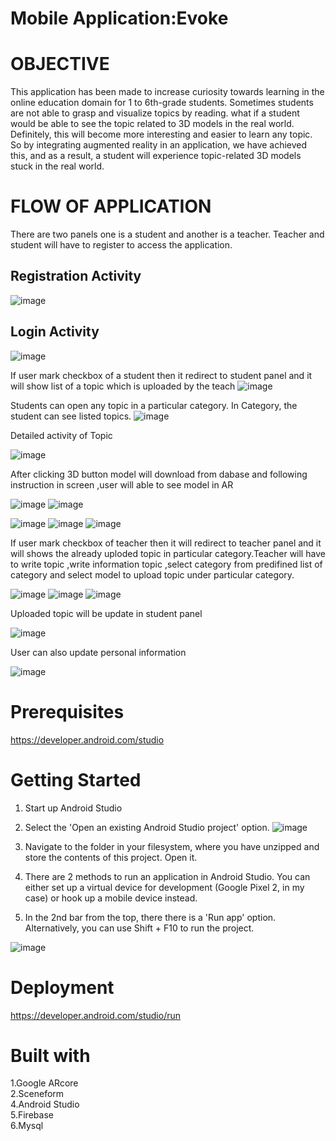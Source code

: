 # Mobile Application:Evoke

# OBJECTIVE
This application has been made to increase curiosity towards learning in the online education domain for 1 to 6th-grade students. Sometimes students are not able to grasp and visualize topics by reading. what if a student would be able to see the topic related to 3D models in the real world. Definitely, this will become more interesting and easier to learn any topic. So by integrating augmented reality in an application, we have achieved this, and as a result, a student will experience topic-related 3D models stuck in the real world.


# FLOW OF APPLICATION
There are two panels one is a student and another is a teacher. Teacher and student will have to register to access the application.


## Registration Activity
![image](https://user-images.githubusercontent.com/61896510/134202984-bf9487b5-e9e5-4f56-a406-309634b3a115.png)


## Login Activity
![image](https://user-images.githubusercontent.com/61896510/134203206-80c125c7-d6ea-445d-bdee-459a5e50c2fd.png)


If user mark checkbox of a student then it redirect to student panel and it will show list of a topic which is uploaded by the teach
![image](https://user-images.githubusercontent.com/61896510/134203456-d9462033-ee2f-410d-9cd5-4075e39e6985.png)


Students can open any topic in a particular category. In Category, the student can see listed topics.
![image](https://user-images.githubusercontent.com/61896510/134204478-6b42d39c-e8e6-4890-8e4d-a78948005ca0.png)

Detailed activity of Topic

![image](https://user-images.githubusercontent.com/61896510/134204552-f07bfdb2-aae6-4b1c-a737-ce060d171eb0.png)


After clicking 3D button model will download from dabase and following instruction in screen ,user will able to see model in AR

![image](https://user-images.githubusercontent.com/61896510/134207610-1487b8c2-016b-4d20-b1fe-84b226d8c583.png)   ![image](https://user-images.githubusercontent.com/61896510/134207738-44437e71-0df7-46d4-b430-827ad695e9cd.png)

![image](https://user-images.githubusercontent.com/61896510/134207790-5ecbd074-948b-499f-9d6a-f44ffe531aae.png)   ![image](https://user-images.githubusercontent.com/61896510/134207856-b5675274-4aaa-44af-bf1e-7892defa993e.png)   ![image](https://user-images.githubusercontent.com/61896510/134207913-825ec04f-b78f-4931-8c4a-6c4ddcb5d495.png)




If user mark checkbox of teacher then it will redirect to teacher panel and it will shows the  already uploded topic in particular category.Teacher will have to write topic ,write information topic ,select category from predifined list of category and select model to upload topic under particular category.


![image](https://user-images.githubusercontent.com/61896510/134205615-def6af4a-3380-4042-a2ce-4e375ec7fa9a.png)  ![image](https://user-images.githubusercontent.com/61896510/134205686-f3c57dd9-ebc9-45fc-9630-65668a1b2f10.png)   ![image](https://user-images.githubusercontent.com/61896510/134205828-34b7996a-da35-4183-9154-01aa4a7f09e4.png)


Uploaded topic will be update in student panel

![image](https://user-images.githubusercontent.com/61896510/134207201-e1b49384-3c09-4844-883f-d7e6e7ce14e6.png)


User can also update personal information


![image](https://user-images.githubusercontent.com/61896510/134204695-1dea96aa-ae5f-43ba-bd0d-67a18bc9b26d.png)



# Prerequisites
https://developer.android.com/studio


# Getting Started
1. Start up Android Studio

2. Select the 'Open an existing Android Studio project' option.
![image](https://user-images.githubusercontent.com/61896510/134210463-a58a53d8-6b07-49ca-81f4-c951ebb69696.png)

3. Navigate to the folder in your filesystem, where you have unzipped and store the contents of this project. Open it.

4. There are 2 methods to run an application in Android Studio. You can either set up a virtual device for development (Google Pixel 2, in my case) or hook up a mobile device instead.
5. In the 2nd bar from the top, there there is a 'Run app' option. Alternatively, you can use Shift + F10 to run the project.

![image](https://user-images.githubusercontent.com/61896510/134210503-741f1bde-3062-4256-96ab-842ba3104790.png)


# Deployment
https://developer.android.com/studio/run

# Built with
1.Google ARcore </br>
2.Sceneform  </br>
4.Android Studio </br>
5.Firebase </br>
6.Mysql </br>

 
 
 

 
 
 
 
